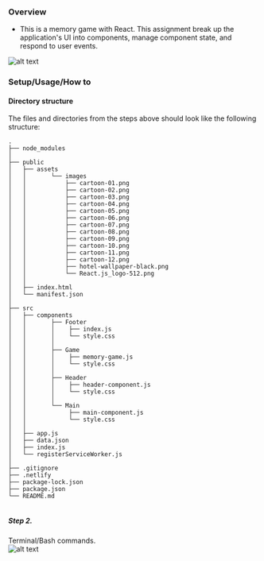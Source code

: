 
### Overview 
* This is a memory game with React. This assignment break up the application's 
UI into components, manage component state, and respond to user events.

![alt text](https://recordit.co/MB4wlDxUAT.gif)


### Setup/Usage/How to 
#### Directory structure
The files and directories from the steps above should look like the following structure:

```
.
├── node_modules
│
├── public
│   ├── assets
│   │       └── images
│   │           ├── cartoon-01.png
│   │           ├── cartoon-02.png
│   │           ├── cartoon-03.png
│   │           ├── cartoon-04.png
│   │           ├── cartoon-05.png
│   │           ├── cartoon-06.png
│   │           ├── cartoon-07.png
│   │           ├── cartoon-08.png
│   │           ├── cartoon-09.png
│   │           ├── cartoon-10.png
│   │           ├── cartoon-11.png
│   │           ├── cartoon-12.png
│   │           ├── hotel-wallpaper-black.png
│   │           └── React.js_logo-512.png     
│   │        
│   ├── index.html
│   └── manifest.json
│       
├── src
│   ├── components
│   │       ├── Footer
│   │       │    ├── index.js
│   │       │    └── style.css
│   │       │
│   │       ├── Game
│   │       │    ├── memory-game.js
│   │       │    └── style.css
│   │       │
│   │       ├── Header
│   │       │    ├── header-component.js
│   │       │    └── style.css
│   │       │
│   │       └── Main
│   │            ├── main-component.js
│   │            └── style.css
│   │
│   ├── app.js
│   ├── data.json
│   ├── index.js
│   └── registerServiceWorker.js
│
├── .gitignore
├── .netlify
├── package-lock.json
├── package.json
└── README.md
    
```
##### Step 2.
Terminal/Bash commands.   
![alt text](https://recordit.co/v6jqmxQwsx.gif) 

